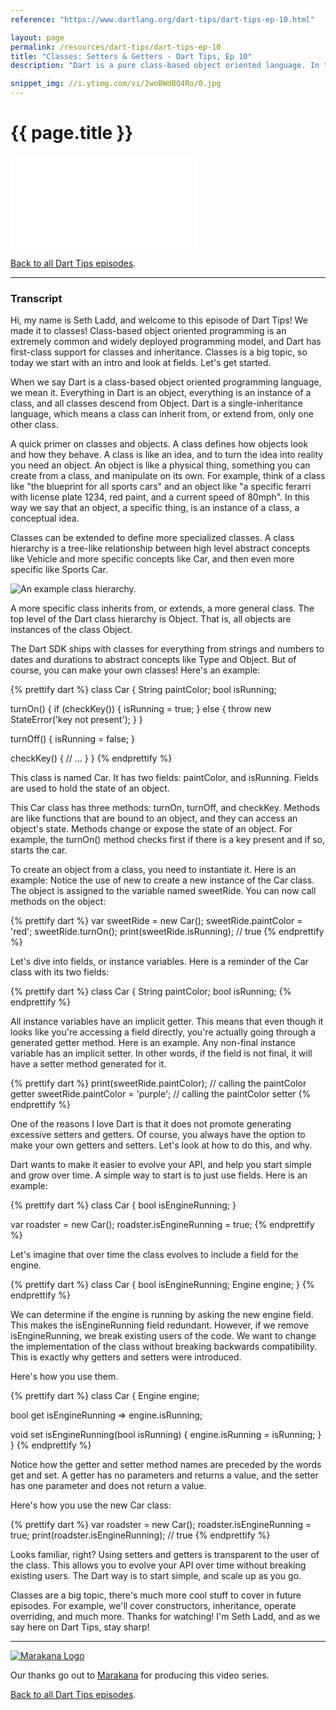 ```yaml
---
reference: "https://www.dartlang.org/dart-tips/dart-tips-ep-10.html"

layout: page
permalink: /resources/dart-tips/dart-tips-ep-10
title: "Classes: Setters & Getters - Dart Tips, Ep 10"
description: "Dart is a pure class-based object oriented language. In this first video covering classes in Dart, learn more about how getters and setters help you scale Dart code from simple fields to richer encapsulation."

snippet_img: //i.ytimg.com/vi/2woBWdBQ4Ro/0.jpg
---
```


# {{ page.title }}

<iframe class="dart-tips-video" src="//www.youtube.com/embed/2woBWdBQ4Ro"
frameborder="0" allowfullscreen></iframe>

[Back to all Dart Tips episodes](/dart-tips/).

<hr>

### Transcript

Hi, my name is Seth Ladd, and welcome to this episode of Dart Tips! We made it
to classes! Class-based object oriented programming is an extremely common and
widely deployed programming model, and Dart has first-class support for classes
and inheritance. Classes is a big topic, so today we start with an intro and
look at fields. Let's get started.

When we say Dart is a class-based object oriented programming language, we mean
it. Everything in Dart is an object, everything is an instance of a class, and
all classes descend from Object. Dart is a single-inheritance language, which
means a class can inherit from, or extend from, only one other class.

A quick primer on classes and objects. A class defines how objects look and how
they behave. A class is like an idea, and to turn the idea into reality you need
an object. An object is like a physical thing, something you can create from a
class, and manipulate on its own. For example, think of a class like "the
blueprint for all sports cars" and an object like "a specific ferarri with
license plate 1234, red paint, and a current speed of 80mph". In this way we say
that an object, a specific thing, is an instance of a class, a conceptual idea.

Classes can be extended to define more specialized classes. A class hierarchy is
a tree-like relationship between high level abstract concepts like Vehicle and
more specific concepts like Car, and then even more specific like Sports Car.

<img src="{% asset_path 'dart-tips/class-hierarchy.png' %}" alt="An example class hierarchy.">

A more specific class inherits from, or extends, a more general class. The top
level of the Dart class hierarchy is Object. That is, all objects are instances
of the class Object.

The Dart SDK ships with classes for everything from strings and numbers to dates
and durations to abstract concepts like Type and Object. But of course, you can
make your own classes! Here's an example:

{% prettify dart %}
class Car {
  String paintColor;
  bool isRunning;

  turnOn() {
    if (checkKey()) {
      isRunning = true;
    } else {
      throw new StateError('key not present');
    }
  }

  turnOff() {
    isRunning = false;
  }

  checkKey() {
    // …
  }
}
{% endprettify %}

This class is named Car. It has two fields: paintColor, and isRunning. Fields
are used to hold the state of an object.

This Car class has three methods: turnOn, turnOff, and checkKey. Methods are
like functions that are bound to an object, and they can access an object's
state. Methods change or expose the state of an object. For example, the
turnOn() method checks first if there is a key present and if so, starts the
car.

To create an object from a class, you need to instantiate it. Here is an
example: Notice the use of new to create a new instance of the Car class. The
object is assigned to the variable named sweetRide. You can now call methods on
the object:

{% prettify dart %}
var sweetRide = new Car();
sweetRide.paintColor = 'red';
sweetRide.turnOn();
print(sweetRide.isRunning); // true
{% endprettify %}

Let's dive into fields, or instance variables. Here is a reminder of the Car
class with its two fields:

{% prettify dart %}
class Car {
  String paintColor;
  bool isRunning;
{% endprettify %}

All instance variables have an implicit getter. This means that even though it
looks like you're accessing a field directly, you're actually going through a
generated getter method. Here is an example. Any non-final instance variable has
an implicit setter. In other words, if the field is not final, it will have a
setter method generated for it.

{% prettify dart %}
print(sweetRide.paintColor);  // calling the paintColor getter
sweetRide.paintColor = 'purple';  // calling the paintColor setter
{% endprettify %}

One of the reasons I love Dart is that it does not promote generating excessive
setters and getters. Of course, you always have the option to make your own
getters and setters. Let's look at how to do this, and why.

Dart wants to make it easier to evolve your API, and help you start simple and
grow over time. A simple way to start is to just use fields. Here is an example:

{% prettify dart %}
class Car {
  bool isEngineRunning;
}

var roadster = new Car();
roadster.isEngineRunning = true;
{% endprettify %}

Let's imagine that over time the class evolves to include a field for the engine.

{% prettify dart %}
class Car {
  bool isEngineRunning;
  Engine engine;
}
{% endprettify %}

We can determine if the engine is running by asking the new engine field. This
makes the isEngineRunning field redundant. However, if we remove
isEngineRunning, we break existing users of the code. We want to change the
implementation of the class without breaking backwards compatibility. This is
exactly why getters and setters were introduced.

Here's how you use them.

{% prettify dart %}
class Car {
  Engine engine;

  bool get isEngineRunning => engine.isRunning;

  void set isEngineRunning(bool isRunning) {
    engine.isRunning = isRunning;
  }
}
{% endprettify %}

Notice how the getter and setter method names are preceded by the words get and
set. A getter has no parameters and returns a value, and the setter has one
parameter and does not return a value.

Here's how you use the new Car class:

{% prettify dart %}
var roadster = new Car();
roadster.isEngineRunning = true;
print(roadster.isEngineRunning); // true
{% endprettify %}

Looks familiar, right? Using setters and getters is transparent to the user of
the class. This allows you to evolve your API over time without breaking
existing users. The Dart way is to start simple, and scale up as you go.

Classes are a big topic, there's much more cool stuff to cover in future
episodes. For example, we'll cover constructors, inheritance, operate
overriding, and much more. Thanks for watching! I'm Seth Ladd, and as we say
here on Dart Tips, stay sharp!

<hr>

<a href="http://marakana.com"><img src="{% asset_path 'dart-tips/marakana-logo.png' %}" alt="Marakana Logo"></a>

Our thanks go out to [Marakana](http://www.marakana.com) for producing this
video series.

[Back to all Dart Tips episodes](/dart-tips/).
